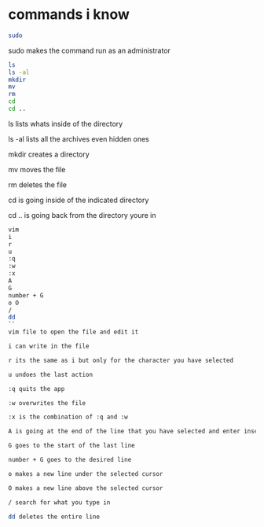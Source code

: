 # commands i know

```bash
sudo 
```

sudo makes the command run  as an administrator

```bash
ls
ls -al
mkdir
mv
rm
cd
cd ..
```

ls lists whats inside of the directory

ls -al lists all the archives even hidden ones

mkdir creates a directory

mv moves the file

rm deletes the file

cd is going inside of the indicated directory

cd .. is going back from the directory youre in

```bash
vim
i
r
u
:q
:w
:x
A
G
number + G
o O
/
dd
``
vim file to open the file and edit it

i can write in the file

r its the same as i but only for the character you have selected

u undoes the last action

:q quits the app

:w overwrites the file

:x is the combination of :q and :w

A is going at the end of the line that you have selected and enter insert mode

G goes to the start of the last line

number + G goes to the desired line

o makes a new line under the selected cursor

O makes a new line above the selected cursor

/ search for what you type in

dd deletes the entire line
